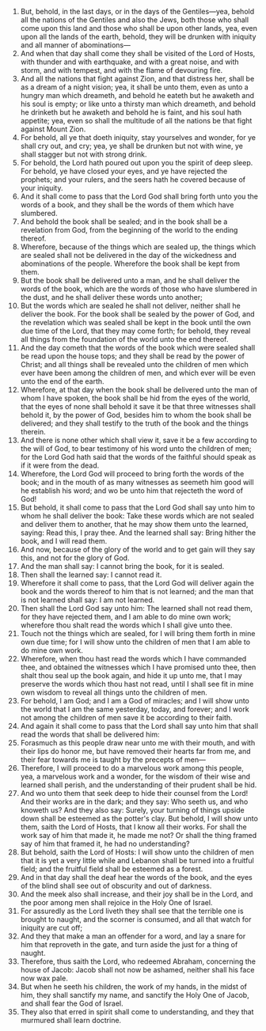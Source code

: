 1. But, behold, in the last days, or in the days of the Gentiles—yea, behold all the nations of the Gentiles and also the Jews, both those who shall come upon this land and those who shall be upon other lands, yea, even upon all the lands of the earth, behold, they will be drunken with iniquity and all manner of abominations—
2. And when that day shall come they shall be visited of the Lord of Hosts, with thunder and with earthquake, and with a great noise, and with storm, and with tempest, and with the flame of devouring fire.
3. And all the nations that fight against Zion, and that distress her, shall be as a dream of a night vision; yea, it shall be unto them, even as unto a hungry man which dreameth, and behold he eateth but he awaketh and his soul is empty; or like unto a thirsty man which dreameth, and behold he drinketh but he awaketh and behold he is faint, and his soul hath appetite; yea, even so shall the multitude of all the nations be that fight against Mount Zion.
4. For behold, all ye that doeth iniquity, stay yourselves and wonder, for ye shall cry out, and cry; yea, ye shall be drunken but not with wine, ye shall stagger but not with strong drink.
5. For behold, the Lord hath poured out upon you the spirit of deep sleep. For behold, ye have closed your eyes, and ye have rejected the prophets; and your rulers, and the seers hath he covered because of your iniquity.
6. And it shall come to pass that the Lord God shall bring forth unto you the words of a book, and they shall be the words of them which have slumbered.
7. And behold the book shall be sealed; and in the book shall be a revelation from God, from the beginning of the world to the ending thereof.
8. Wherefore, because of the things which are sealed up, the things which are sealed shall not be delivered in the day of the wickedness and abominations of the people. Wherefore the book shall be kept from them.
9. But the book shall be delivered unto a man, and he shall deliver the words of the book, which are the words of those who have slumbered in the dust, and he shall deliver these words unto another;
10. But the words which are sealed he shall not deliver, neither shall he deliver the book. For the book shall be sealed by the power of God, and the revelation which was sealed shall be kept in the book until the own due time of the Lord, that they may come forth; for behold, they reveal all things from the foundation of the world unto the end thereof.
11. And the day cometh that the words of the book which were sealed shall be read upon the house tops; and they shall be read by the power of Christ; and all things shall be revealed unto the children of men which ever have been among the children of men, and which ever will be even unto the end of the earth.
12. Wherefore, at that day when the book shall be delivered unto the man of whom I have spoken, the book shall be hid from the eyes of the world, that the eyes of none shall behold it save it be that three witnesses shall behold it, by the power of God, besides him to whom the book shall be delivered; and they shall testify to the truth of the book and the things therein.
13. And there is none other which shall view it, save it be a few according to the will of God, to bear testimony of his word unto the children of men; for the Lord God hath said that the words of the faithful should speak as if it were from the dead.
14. Wherefore, the Lord God will proceed to bring forth the words of the book; and in the mouth of as many witnesses as seemeth him good will he establish his word; and wo be unto him that rejecteth the word of God!
15. But behold, it shall come to pass that the Lord God shall say unto him to whom he shall deliver the book: Take these words which are not sealed and deliver them to another, that he may show them unto the learned, saying: Read this, I pray thee. And the learned shall say: Bring hither the book, and I will read them.
16. And now, because of the glory of the world and to get gain will they say this, and not for the glory of God.
17. And the man shall say: I cannot bring the book, for it is sealed.
18. Then shall the learned say: I cannot read it.
19. Wherefore it shall come to pass, that the Lord God will deliver again the book and the words thereof to him that is not learned; and the man that is not learned shall say: I am not learned.
20. Then shall the Lord God say unto him: The learned shall not read them, for they have rejected them, and I am able to do mine own work; wherefore thou shalt read the words which I shall give unto thee.
21. Touch not the things which are sealed, for I will bring them forth in mine own due time; for I will show unto the children of men that I am able to do mine own work.
22. Wherefore, when thou hast read the words which I have commanded thee, and obtained the witnesses which I have promised unto thee, then shalt thou seal up the book again, and hide it up unto me, that I may preserve the words which thou hast not read, until I shall see fit in mine own wisdom to reveal all things unto the children of men.
23. For behold, I am God; and I am a God of miracles; and I will show unto the world that I am the same yesterday, today, and forever; and I work not among the children of men save it be according to their faith.
24. And again it shall come to pass that the Lord shall say unto him that shall read the words that shall be delivered him:
25. Forasmuch as this people draw near unto me with their mouth, and with their lips do honor me, but have removed their hearts far from me, and their fear towards me is taught by the precepts of men—
26. Therefore, I will proceed to do a marvelous work among this people, yea, a marvelous work and a wonder, for the wisdom of their wise and learned shall perish, and the understanding of their prudent shall be hid.
27. And wo unto them that seek deep to hide their counsel from the Lord! And their works are in the dark; and they say: Who seeth us, and who knoweth us? And they also say: Surely, your turning of things upside down shall be esteemed as the potter's clay. But behold, I will show unto them, saith the Lord of Hosts, that I know all their works. For shall the work say of him that made it, he made me not? Or shall the thing framed say of him that framed it, he had no understanding?
28. But behold, saith the Lord of Hosts: I will show unto the children of men that it is yet a very little while and Lebanon shall be turned into a fruitful field; and the fruitful field shall be esteemed as a forest.
29. And in that day shall the deaf hear the words of the book, and the eyes of the blind shall see out of obscurity and out of darkness.
30. And the meek also shall increase, and their joy shall be in the Lord, and the poor among men shall rejoice in the Holy One of Israel.
31. For assuredly as the Lord liveth they shall see that the terrible one is brought to naught, and the scorner is consumed, and all that watch for iniquity are cut off;
32. And they that make a man an offender for a word, and lay a snare for him that reproveth in the gate, and turn aside the just for a thing of naught.
33. Therefore, thus saith the Lord, who redeemed Abraham, concerning the house of Jacob: Jacob shall not now be ashamed, neither shall his face now wax pale.
34. But when he seeth his children, the work of my hands, in the midst of him, they shall sanctify my name, and sanctify the Holy One of Jacob, and shall fear the God of Israel.
35. They also that erred in spirit shall come to understanding, and they that murmured shall learn doctrine.
